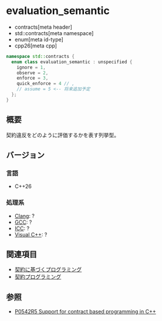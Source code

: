 # evaluation_semantic
* contracts[meta header]
* std::contracts[meta namespace]
* enum[meta id-type]
* cpp26[meta cpp]

```cpp
namespace std::contracts {
  enum class evaluation_semantic : unspecified {
    ignore = 1,
    observe = 2,
    enforce = 3,
    quick_enforce = 4 // ,
    // assume = 5 <-- 将来追加予定
  };
}
```

## 概要
契約違反をどのように評価するかを表す列挙型。

## バージョン
### 言語
- C++26

### 処理系
- [Clang](/implementation.md#clang): ?
- [GCC](/implementation.md#gcc): ?
- [ICC](/implementation.md#icc): ?
- [Visual C++](/implementation.md#visual_cpp): ?

## 関連項目
- [契約に基づくプログラミング](/lang/future/contract-based_programming.md)
- [契約プログラミング](/lang/cpp26/contracts.md)

## 参照
- [P0542R5 Support for contract based programming in C++](http://www.open-std.org/jtc1/sc22/wg21/docs/papers/2018/p0542r5.html)
